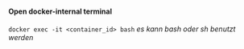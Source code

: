 #### Open docker-internal terminal
`docker exec -it <container_id> bash`
*es kann bash oder sh benutzt werden*
